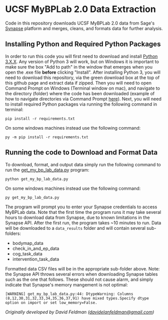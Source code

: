 # UCSF MyBPLab 2.0 Data Extraction
Code in this repository downloads UCSF MyBPLab 2.0 data from Sage's [Synapse](https://synapse.org) platform and merges, cleans, and formats data for further analysis. 

## Installing Python and Required Python Packages
In order to run this code you will first need to download and install [Python 3.X.X](https://www.python.org/downloads/). Any version of Python 3 will work, but on Windows it is important to make sure the box "Add to path" in the window that emerges when you open the .exe file **before** clicking "Install". After installing Python 3, you will need to download this repository, via the green download box at the top of this github page and extract data if zipped. Then you will need to open Command Prompt on Windows (Terminal window on mac), and navigate to the directory (folder) where the code has been downloaded (example of how to navigate directories via Command Prompt [here](https://www.youtube.com/watch?v=MBBWVgE0ewk)). Next, you will need to install required Python packages via running the following command in terminal:

    pip install -r requirements.txt 
    
On some windows machines instead use the following command:

    py -m pip install -r requirements.txt

## Running the code to Download and Format Data
To download, format, and output data simply run the following command to run the [get_my_bp_lab_data.py](get_my_bp_lab_data.py) program:

    python get_my_bp_lab_data.py
    
On some windows machines instead use the following command:

    py get_my_bp_lab_data.py

The program will prompt you to enter your Synapse credentials to access MyBPLab data. Note that the first time the program runs it may take several hours to download data from Synapse, due to known limitations in the Synapse API. After the first run, the program takes ~10 minutes to run. Data will be downloaded to a ```data_results``` folder and will contain several sub-folders:
* bodymap_data
* check_in_and_ep_data
* cog_task_data
* intervention_task_data


Formatted data CSV files will be in the appropriate sub-folder above. Note: the Synapse API throws several errors when downloading Synapse tables such as the one that follows. These should not cause alarm, and simply indicate that Synapse's memory mangement is not optimal:

    [WARNING] get_my_bp_lab_data.py:44: DtypeWarning: Columns (8,12,30,31,32,33,34,35,36,37,91) have mixed types.Specify dtype option on import or set low_memory=False.

*Originally developed by David Feldman (davidelanfeldman@gmail.com)*

